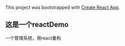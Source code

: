 This project was bootstrapped with [Create React App](https://github.com/facebook/create-react-app).

## 这是一个reactDemo
一个管理系统，用react重构




